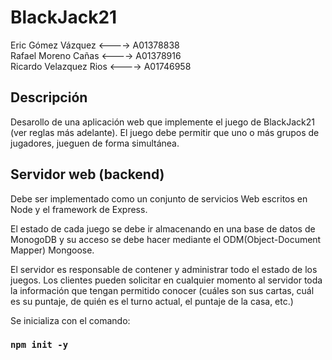 # BlackJack21
Eric Gómez Vázquez <----> A01378838 </br>
Rafael Moreno Cañas <----> A01378916 </br>
Ricardo Velazquez Rios <----> A01746958 </br>

## Descripción 
Desarollo de una aplicación web que implemente el juego de BlackJack21 (ver reglas más adelante). El juego debe permitir que uno o más grupos de jugadores, jueguen de forma simultánea.

## Servidor web (backend)
Debe ser implementado como un conjunto de servicios Web escritos en Node y el framework de Express.

El estado de cada juego se debe ir almacenando en una base de datos de MonogoDB y su acceso se debe hacer mediante el ODM(Object-Document Mapper) Mongoose.

El servidor es responsable de contener y administrar todo el estado de los juegos. Los clientes pueden solicitar en cualquier momento al servidor toda la información que tengan permitido conocer (cuáles son sus cartas, cuál es su puntaje, de quién es el turno actual, el puntaje de la casa, etc.)

Se inicializa con el comando: 
### `npm init -y`

